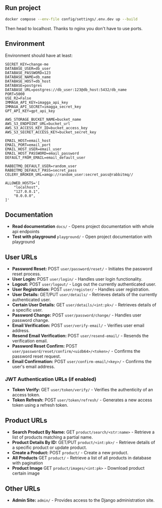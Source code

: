 ## Run project

```bash
docker compose --env-file config/settings/.env.dev up --build
```

Then head to localhost. Thanks to nginx you don't have to use ports.

## Environment

Environment should have at least:

```
SECRET_KEY=change-me
DATABASE_USER=db_user
DATABASE_PASSWORD=123
DATABASE_NAME=db_name
DATABASE_HOST=db_host
DATABASE=postgres
DATABASE_URL=postgres://db_user:123@db_host:5432/db_name
PORT=5000
USE_R2=False
IMMAGA_API_KEY=imagga_api_key
IMMAGA_API_SECRET=imagga_secret_key
GPT_API_KEY=gpt_api_key

AWS_STORAGE_BUCKET_NAME=bucket_name
AWS_S3_ENDPOINT_URL=bucket_url
AWS_S3_ACCESS_KEY_ID=bucket_access_key
AWS_S3_SECRET_ACCESS_KEY=bucket_secret_key

EMAIL_HOST=email_host
EMAIL_PORT=email_port
EMAIL_HOST_USER=email_user
EMAIL_HOST_PASSWORD=email_password
DEFAULT_FROM_EMAIL=email_default_user

RABBITMQ_DEFAULT_USER=random_user
RABBITMQ_DEFAULT_PASS=secret_pass
CELERY_BROKER_URL=amqp://random_user:secret_pass@rabbitmq//

ALLOWED_HOSTS='[
    "localhost",
    "127.0.0.1",
    "0.0.0.0",
]'

```

## Documentation

-   **Read documentation** `docs/` - Opens project documentation with whole api endpoints
-   **Test with playground** `playground/` - Open project documentation with playground

## User URLs

-   **Password Reset:** POST `user/password/reset/` - Initiates the password reset process.
-   **User Login:** POST `user/login/` - Handles user login functionality.
-   **Logout:** POST `user/logout/` - Logs out the currently authenticated user.
-   **User Registration:** POST `user/register/` - Handles user registration.
-   **User Details:** GET/PUT `user/details/` - Retrieves details of the currently authenticated user.
-   **Certain User Details:** GET `user/details/<int:pk>/` - Retrieves details of a specific user.
-   **Password Change:** POST `user/password/change/` - Handles user password change.
-   **Email Verification:** POST `user/verify-email/` - Verifies user email address.
-   **Resend Email Verification:** POST `user/resend-email/` - Resends the verification email.
-   **Password Reset Confirm:** POST `user/password/reset/confirm/<uidb64>/<token>/` - Confirms the password reset request.
-   **Email Confirmation:** POST `user/confirm-email/<key>/` - Confirms the user's email address.

### JWT Authentication URLs (if enabled)

-   **Token Verify:** GET `user/token/verify/` - Verifies the authenticity of an access token.
-   **Token Refresh:** POST `user/token/refresh/` - Generates a new access token using a refresh token.

## Product URLs

-   **Search Product By Name:** GET `product/search/<str:name>` - Retrieve a list of products matching a partial name.
-   **Product Details By ID:** GET/PUT `product/<int:pk>/` - Retrieve details of a specific product or update product.
-   **Create a Product:** POST `product/` - Create a new product.
-   **All Products** GET `product/` - Retrieve a list of all products in database with pagination
-   **Product Image** GET `product/images/<int:pk>` - Download product certain image

## Other URLs

-   **Admin Site:** `admin/` - Provides access to the Django administration site.
